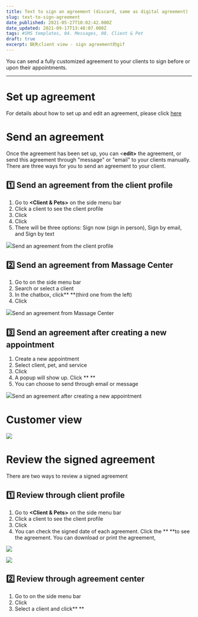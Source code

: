 ```yaml
---
title: Text to sign an agreement (discard, same as digital agreement)
slug: text-to-sign-agreement
date_published: 2021-05-27T10:02:42.000Z
date_updated: 2021-09-17T13:48:07.000Z
tags: #SMS templates, 04. Messages, 08. Client & Pet
draft: true
excerpt: 缺失client view - sign agreement的gif
---
```


You can send a fully customized agreement to your clients to sign before or upon their appointments.

---

# Set up agreement

For details about how to set up and edit an agreement, please click [here](__GHOST_URL__/digital-agreement/)

# Send an agreement

Once the agreement has been set up, you can <**edit>** the agreement, or send this agreement through "message" or "email" to your clients manually. There are three ways for you to send an agreement to your client.

## 1️⃣ Send an agreement from the client profile

1. Go to **<Client & Pets>** on the side menu bar
2. Click a client to see the client profile
3. Click **<Agreements>**
4. Click **<Signed now>**
5. There will be three options: Sign now (sign in person), Sign by email, and Sign by text 

![](__GHOST_URL__/content/images/2021/08/Screenshot-12.00.28.gif)Send an agreement from the client profile
## 2️⃣ Send an agreement from Massage Center

1. Go to **<Message>** on the side menu bar
2. Search or select a client
3. In the chatbox, click** <Add digital agreement> **(third one from the left)
4. Click **<Send>**

![](__GHOST_URL__/content/images/2021/08/send-agreement-text.gif)Send an agreement from Massage Center
## 3️⃣ Send an agreement after creating a new appointment

1. Create a new appointment
2. Select client, pet, and service
3. Click **<Book now>**
4. A popup will show up. Click **<Send digital agreement> **
5. You can choose to send through email or message

![](__GHOST_URL__/content/images/2021/08/Screenshot-12.27.49.gif)Send an agreement after creating a new appointment
# Customer view 
![](__GHOST_URL__/content/images/2021/09/_47.gif)
# Review the signed agreement

There are two ways to review a signed agreement

## 1️⃣ Review through client profile

1. Go to **<Client & Pets>** on the side menu bar
2. Click a client to see the client profile
3. Click **<Agreements>**
4. You can check the signed date of each agreement. Click the **<Review icon> **to see the agreement. You can download or print the agreement,

![](__GHOST_URL__/content/images/2021/09/Review-the-signed-agreement.png)

![](__GHOST_URL__/content/images/2021/09/Save-and-print-the-signed-agreement.png)

## 2️⃣ Review through agreement center

1. Go to **<Agreements>** on the side menu bar
2. Click **<Signed record>**
3. Select a client and click** <Preview>**
